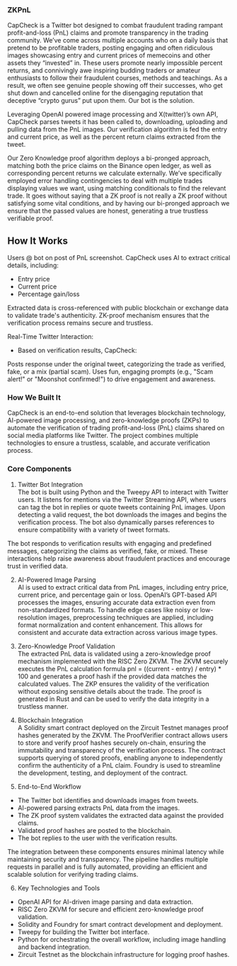 ### ZKPnL

CapCheck is a Twitter bot designed to combat fraudulent trading rampant profit-and-loss (PnL) claims and promote transparency in the trading community. We’ve come across multiple accounts who on a daily basis that pretend to be profitable traders, posting engaging and often ridiculous images showcasing entry and current prices of memecoins and other assets they “invested” in. These users promote nearly impossible percent returns, and connivingly awe inspiring budding traders or amateur enthusiasts to follow their fraudulent courses, methods and teachings. As a result, we often see genuine people showing off their successes, who get shut down and cancelled online for the disengaging reputation that deceptive “crypto gurus” put upon them. Our bot is the solution.

Leveraging OpenAI powered image processing and X(twitter)’s own API, CapCheck parses tweets it has been called to, downloading, uploading and pulling data from the PnL images. Our verification algorithm is fed the entry and current price, as well as the percent return claims extracted from the tweet. 

Our Zero Knowledge proof algorithm deploys a bi-pronged approach, matching both the price claims on the Binance open ledger, as well as corresponding percent returns we calculate externally. We’ve specifically employed error handling contingencies to deal with multiple trades displaying values we want, using matching conditionals to find the relevant trade. It goes without saying that a ZK proof is not really a ZK proof without satisfying some vital conditions, and by having our bi-pronged approach we ensure that the passed values are honest, generating a true trustless verifiable proof.

## How It Works

Users @ bot on post of PnL screenshot. CapCheck uses AI to extract critical details, including:

- Entry price
- Current price
- Percentage gain/loss

Extracted data is cross-referenced with public blockchain or exchange data to validate trade's authenticity. ZK-proof mechanism ensures that the verification process remains secure and trustless.

Real-Time Twitter Interaction:
- Based on verification results, CapCheck:

Posts response under the original tweet, categorizing the trade as verified, fake, or a mix (partial scam).
Uses fun, engaging prompts (e.g., "Scam alert!" or "Moonshot confirmed!") to drive engagement and awareness.

### How We Built It

CapCheck is an end-to-end solution that leverages blockchain technology, AI-powered image processing, and zero-knowledge proofs (ZKPs) to automate the verification of trading profit-and-loss (PnL) claims shared on social media platforms like Twitter. The project combines multiple technologies to ensure a trustless, scalable, and accurate verification process.

### Core Components

1. Twitter Bot Integration  
The bot is built using Python and the Tweepy API to interact with Twitter users. It listens for mentions via the Twitter Streaming API, where users can tag the bot in replies or quote tweets containing PnL images. Upon detecting a valid request, the bot downloads the images and begins the verification process. The bot also dynamically parses references to ensure compatibility with a variety of tweet formats. 

The bot responds to verification results with engaging and predefined messages, categorizing the claims as verified, fake, or mixed. These interactions help raise awareness about fraudulent practices and encourage trust in verified data.

2. AI-Powered Image Parsing  
AI is used to extract critical data from PnL images, including entry price, current price, and percentage gain or loss. OpenAI’s GPT-based API processes the images, ensuring accurate data extraction even from non-standardized formats. To handle edge cases like noisy or low-resolution images, preprocessing techniques are applied, including format normalization and content enhancement. This allows for consistent and accurate data extraction across various image types.

3. Zero-Knowledge Proof Validation  
The extracted PnL data is validated using a zero-knowledge proof mechanism implemented with the RISC Zero ZKVM. The ZKVM securely executes the PnL calculation formula pnl = ((current - entry) / entry) * 100 and generates a proof hash if the provided data matches the calculated values. The ZKP ensures the validity of the verification without exposing sensitive details about the trade. The proof is generated in Rust and can be used to verify the data integrity in a trustless manner.

4. Blockchain Integration  
A Solidity smart contract deployed on the Zircuit Testnet manages proof hashes generated by the ZKVM. The ProofVerifier contract allows users to store and verify proof hashes securely on-chain, ensuring the immutability and transparency of the verification process. The contract supports querying of stored proofs, enabling anyone to independently confirm the authenticity of a PnL claim. Foundry is used to streamline the development, testing, and deployment of the contract.

5. End-to-End Workflow  
- The Twitter bot identifies and downloads images from tweets.  
- AI-powered parsing extracts PnL data from the images.  
- The ZK proof system validates the extracted data against the provided claims.  
- Validated proof hashes are posted to the blockchain.  
- The bot replies to the user with the verification results.  

The integration between these components ensures minimal latency while maintaining security and transparency. The pipeline handles multiple requests in parallel and is fully automated, providing an efficient and scalable solution for verifying trading claims.

6. Key Technologies and Tools  
- OpenAI API for AI-driven image parsing and data extraction.  
- RISC Zero ZKVM for secure and efficient zero-knowledge proof validation.  
- Solidity and Foundry for smart contract development and deployment.  
- Tweepy for building the Twitter bot interface.  
- Python for orchestrating the overall workflow, including image handling and backend integration.  
- Zircuit Testnet as the blockchain infrastructure for logging proof hashes.

